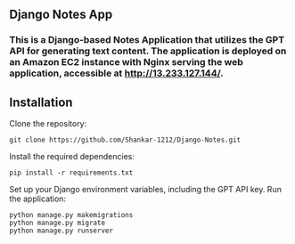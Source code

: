 ## Django Notes App

### This is a Django-based Notes Application that utilizes the GPT API for generating text content. The application is deployed on an Amazon EC2 instance with Nginx serving the web application, accessible at http://13.233.127.144/.


## Installation 

Clone the repository:
```
git clone https://github.com/Shankar-1212/Django-Notes.git
```
Install the required dependencies:
```
pip install -r requirements.txt
```
Set up your Django environment variables, including the GPT API key.
Run the application:
```
python manage.py makemigrations
python manage.py migrate
python manage.py runserver
```
